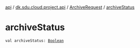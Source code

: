 [api](../../index.md) / [dk.sdu.cloud.project.api](../index.md) / [ArchiveRequest](index.md) / [archiveStatus](./archive-status.md)

# archiveStatus

`val archiveStatus: `[`Boolean`](https://kotlinlang.org/api/latest/jvm/stdlib/kotlin/-boolean/index.html)